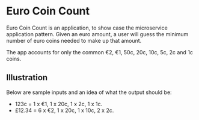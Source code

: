 # Euro Coin Count

Euro Coin Count is an application, to show case the microservice application pattern. Given an euro amount, a user will guess the minimum number of euro coins needed to make up that amount.

The app accounts for only the common €2, €1, 50c, 20c, 10c, 5c, 2c and 1c coins.

## Illustration
Below are sample inputs and an idea of what the output should be:
* 123c = 1 x €1, 1 x 20c, 1 x 2c, 1 x 1c.
* £12.34 = 6 x €2, 1 x 20c, 1 x 10c, 2 x 2c.